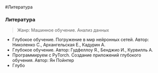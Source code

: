 #Литература

### Литература
> Жанр: Машинное обучение. Анализ данных
- Глубокое обучение. Погружение в мир нейронных сетей. Автор: Николенко С., Архангельская Е., Кадурин А. 
- Глубокое обучение. Автор: Гудфеллоу Я., Бенджио И., Курвилль А. 
- Программируем с PyTorch. Создание приложений глубокого обучения. Автор: Ян Пойнтер
- Глубо